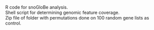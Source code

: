 R code for snoGloBe analysis. \
Shell script for determining genomic feature coverage. \
Zip file of folder with permutations done on 100 random gene lists as control.
